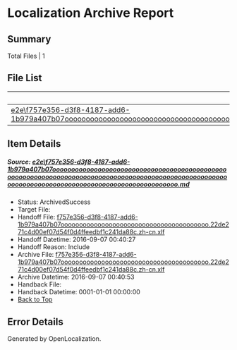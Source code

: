 # <a name='report-top'></a> Localization Archive Report

## Summary
 Total Files | 1

## File List
 Source File | Status | Details 
 ----------- | ------ | ------- 
 [e2e\f757e356-d3f8-4187-add6-1b979a407b07ooooooooooooooooooooooooooooooooooooooooooooooooooooooooooooooooooooooooooooooooooooooooooooooooooooooooooooooooooooooooooooooooooooooooooooooooooooo.md](https://github.com/OpenLocalizationTestOrg/ol-test0/blob/3790dbaed1b95b4d67af12a21aa57cafeba80971/e2e/f757e356-d3f8-4187-add6-1b979a407b07ooooooooooooooooooooooooooooooooooooooooooooooooooooooooooooooooooooooooooooooooooooooooooooooooooooooooooooooooooooooooooooooooooooooooooooooooooooo.md) | ArchivedSuccess | [Details](#bb779d86e518011d6859cfc11f14f85f6a6c699e1)

## Item Details
##### <a name='bb779d86e518011d6859cfc11f14f85f6a6c699e1'></a> Source: [e2e\f757e356-d3f8-4187-add6-1b979a407b07ooooooooooooooooooooooooooooooooooooooooooooooooooooooooooooooooooooooooooooooooooooooooooooooooooooooooooooooooooooooooooooooooooooooooooooooooooooo.md](https://github.com/OpenLocalizationTestOrg/ol-test0/blob/3790dbaed1b95b4d67af12a21aa57cafeba80971/e2e/f757e356-d3f8-4187-add6-1b979a407b07ooooooooooooooooooooooooooooooooooooooooooooooooooooooooooooooooooooooooooooooooooooooooooooooooooooooooooooooooooooooooooooooooooooooooooooooooooooo.md)
* Status: ArchivedSuccess
* Target File: 
* Handoff File: [f757e356-d3f8-4187-add6-1b979a407b07oooooooooooooooooooooooooooooooooooooooo.22de271c4d00ef07d54f0d4ffeedbf1c241da88c.zh-cn.xlf](https://github.com/OpenLocalizationTestOrg/ol-test0-handoff/blob/a9ecd154c221326d96430854a866eba2fedc8af2/ol-handoff/OpenLocalizationTestOrg/ol-test0-zhcn/ci/ht/f757e356-d3f8-4187-add6-1b979a407b07oooooooooooooooooooooooooooooooooooooooo.22de271c4d00ef07d54f0d4ffeedbf1c241da88c.zh-cn.xlf)
* Handoff Datetime: 2016-09-07 00:40:27
* Handoff Reason: Include
* Archive File: [f757e356-d3f8-4187-add6-1b979a407b07oooooooooooooooooooooooooooooooooooooooo.22de271c4d00ef07d54f0d4ffeedbf1c241da88c.zh-cn.xlf](https://github.com/OpenLocalizationTestOrg/ol-test0-handoff/blob/38807e0e1735535c2fa11ccfb0c12ef4e316fb40/ol-archive/OpenLocalizationTestOrg/ol-test0-zhcn/ci/ht/f757e356-d3f8-4187-add6-1b979a407b07oooooooooooooooooooooooooooooooooooooooo.22de271c4d00ef07d54f0d4ffeedbf1c241da88c.zh-cn.xlf)
* Archive Datetime: 2016-09-07 00:40:53
* Handback File: 
* Handback Datetime: 0001-01-01 00:00:00
* [Back to Top](#report-top)


## Error Details

Generated by OpenLocalization.
